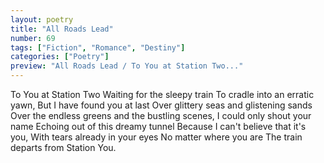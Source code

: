 ```yaml
---
layout: poetry
title: "All Roads Lead"
number: 69
tags: ["Fiction", "Romance", "Destiny"]
categories: ["Poetry"]
preview: "All Roads Lead / To You at Station Two..."
---
```

To You at Station Two
Waiting for the sleepy train 
To cradle into an erratic yawn,
But I have found you at last
Over glittery seas and glistening sands
Over the endless greens and the bustling scenes,
I could only shout your name
Echoing out of this dreamy tunnel
Because I can't believe that it's you,
With tears already in your eyes
No matter where you are
The train departs from Station You.
